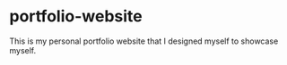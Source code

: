 # portfolio-website

This is my personal portfolio website that I designed myself to showcase myself.
